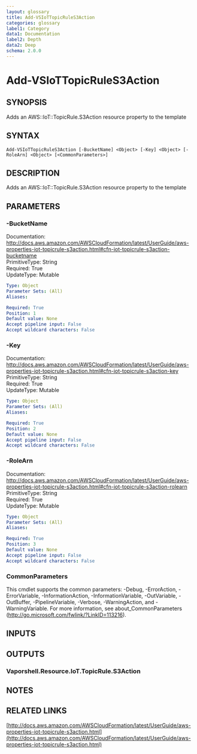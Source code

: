 ```yaml
---
layout: glossary
title: Add-VSIoTTopicRuleS3Action
categories: glossary
label1: Category
data1: Documentation
label2: Depth
data2: Deep
schema: 2.0.0
---
```


# Add-VSIoTTopicRuleS3Action

## SYNOPSIS
Adds an AWS::IoT::TopicRule.S3Action resource property to the template

## SYNTAX

```
Add-VSIoTTopicRuleS3Action [-BucketName] <Object> [-Key] <Object> [-RoleArn] <Object> [<CommonParameters>]
```

## DESCRIPTION
Adds an AWS::IoT::TopicRule.S3Action resource property to the template

## PARAMETERS

### -BucketName
Documentation: http://docs.aws.amazon.com/AWSCloudFormation/latest/UserGuide/aws-properties-iot-topicrule-s3action.html#cfn-iot-topicrule-s3action-bucketname    
PrimitiveType: String    
Required: True    
UpdateType: Mutable

```yaml
Type: Object
Parameter Sets: (All)
Aliases:

Required: True
Position: 1
Default value: None
Accept pipeline input: False
Accept wildcard characters: False
```

### -Key
Documentation: http://docs.aws.amazon.com/AWSCloudFormation/latest/UserGuide/aws-properties-iot-topicrule-s3action.html#cfn-iot-topicrule-s3action-key    
PrimitiveType: String    
Required: True    
UpdateType: Mutable

```yaml
Type: Object
Parameter Sets: (All)
Aliases:

Required: True
Position: 2
Default value: None
Accept pipeline input: False
Accept wildcard characters: False
```

### -RoleArn
Documentation: http://docs.aws.amazon.com/AWSCloudFormation/latest/UserGuide/aws-properties-iot-topicrule-s3action.html#cfn-iot-topicrule-s3action-rolearn    
PrimitiveType: String    
Required: True    
UpdateType: Mutable

```yaml
Type: Object
Parameter Sets: (All)
Aliases:

Required: True
Position: 3
Default value: None
Accept pipeline input: False
Accept wildcard characters: False
```

### CommonParameters
This cmdlet supports the common parameters: -Debug, -ErrorAction, -ErrorVariable, -InformationAction, -InformationVariable, -OutVariable, -OutBuffer, -PipelineVariable, -Verbose, -WarningAction, and -WarningVariable.
For more information, see about_CommonParameters (http://go.microsoft.com/fwlink/?LinkID=113216).

## INPUTS

## OUTPUTS

### Vaporshell.Resource.IoT.TopicRule.S3Action

## NOTES

## RELATED LINKS

[http://docs.aws.amazon.com/AWSCloudFormation/latest/UserGuide/aws-properties-iot-topicrule-s3action.html](http://docs.aws.amazon.com/AWSCloudFormation/latest/UserGuide/aws-properties-iot-topicrule-s3action.html)

